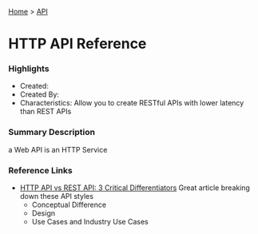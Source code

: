 [Home](../) > [API](../apis/)

# HTTP API Reference

### Highlights

- Created:
- Created By:
- Characteristics: Allow you to create RESTful APIs with lower latency than REST APIs

### Summary Description

a Web API is an HTTP Service

### Reference Links

- [HTTP API vs REST API: 3 Critical Differentiators](https://hevodata.com/learn/http-api-vs-rest-api/) Great article breaking down these API styles
  - Conceptual Difference
  - Design
  - Use Cases and Industry Use Cases
